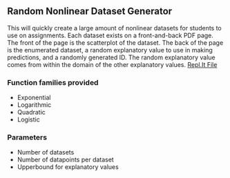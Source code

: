 ## Random Nonlinear Dataset Generator
  
This will quickly create a large amount of nonlinear datasets for students to use on assignments. Each dataset exists on a front-and-back PDF page. The front of the page is the scatterplot of the dataset. The back of the page is the enumerated dataset, a random explanatory value to use in making predictions, and a randomly generated ID. The random explanatory value comes from within the domain of the other explanatory values.
[Repl.It File]([https://replit.com/@YULitle/MakeRandomData#main.r)

### Function families provided
- Exponential
- Logarithmic
- Quadratic
- Logistic
### Parameters
- Number of datasets
- Number of datapoints per dataset
- Upperbound for explanatory values
